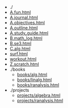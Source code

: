 * ./
* [A.fun.html](https://hychn.github.io/html/A.fun.html)
* [A.journal.html](https://hychn.github.io/html/A.journal.html)
* [A.objectives.html](https://hychn.github.io/html/A.objectives.html)
* [A.outline.html](https://hychn.github.io/html/A.outline.html)
* [A.study_guide.html](https://hychn.github.io/html/A.study_guide.html)
* [B.math_log.html](https://hychn.github.io/html/B.math_log.html)
* [B.se3.html](https://hychn.github.io/html/B.se3.html)
* [C.alg.html](https://hychn.github.io/html/C.alg.html)
* [surf.html](https://hychn.github.io/html/surf.html)
* [workout.html](https://hychn.github.io/html/workout.html)
* [Z.scratch.html](https://hychn.github.io/html/Z.scratch.html)
* ./books
  * [books/alg.html](https://hychn.github.io/html/books/alg.html)
  * [books/linalg.html](https://hychn.github.io/html/books/linalg.html)
  * [books/ranalysis.html](https://hychn.github.io/html/books/ranalysis.html)
* ./projects
  * [projects/algebra.html](https://hychn.github.io/html/projects/algebra.html)
  * [projects/ranalysis.html](https://hychn.github.io/html/projects/ranalysis.html)
